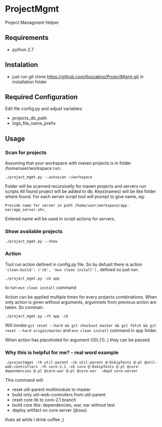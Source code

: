 # ProjectMgmt

Project Managment Helper


## Requirements
- python 2.7

## Instalation 
- just run git clone https://github.com/tloszabno/ProjectMgmt.git in installation folder
 
## Required Configuration
Edit file config.py and adjust variables:
- projects_db_path
- logs_file_name_prefix

## Usage
### Scan for projects
Assuming that your workspace with maven projects is in folder /home/user/workspace run:
```
./project_mgmt.py --autoscan ~/workspace
```
Folder will be scanned recursivelly for maven projects and servers run scripts
All found project will be added to db. Keys(names) will be like folder where found. 
For each server script tool will prompt to give name, eg:
```
Provide name for server in path /home/user/workspace/app-ear/app_server.sh>_
```
Entered name will be used in script actions for servers.

### Show available projects
```
./project_mgmt.py --show
```

### Action 
Tool run action defined in config.py file.
So by defualt there is action `'clean-build': ('cb', 'mvn clean install'),` defined
so just run: 
```
./project_mgmt.py -cb app
```
to run ```mvn clean install``` command

Action can be applied multiple times for every projects combinations. When only action is given without arguments, argumnets from previous action are taken. So comman:
```
./project_mgmt.py -rh app -cb 
```
Will invoke ```git reset --hard && git checkout master && git fetch && git reset --hard origin/master``` and ```mvn clean install``` command in app folder.

 When action has placeholed for argument ({0},{1}..) they can be passed.


### Why this is helpful for me? - real word example

```
./projectmgmt -rh util-parent -cb util-parent @-DskipTests @-pl @util-web-controllers -rh core-2.1 -cb core @-DskipTests @-pl @core-dependencies @-pl @core-war @-pl @core-ear  -depd core-server
```
This command will:
* reset util-parent multimodule to master
* build only util-web-controllers from util-parent
* reset core lib to core-2.1 branch
* build core libs: dependencies, war, ear without test
* deploy artifact on core server (jboss)

thats all while I drink coffee ;)
